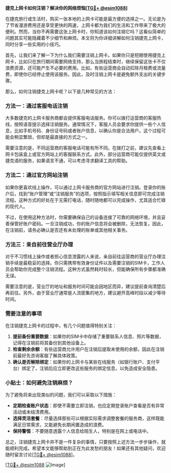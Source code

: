 **捷克上网卡如何注销？解决你的网络烦恼[[TG💪+ @esim1088](https://t.me/s/esim1088)]**

在捷克旅行或生活时，购买一张本地的上网卡可能是最方便的选择之一。无论是为了节省漫游费用还是享受更快的网速，上网卡都为我们的生活和工作带来了极大的便利。然而，当你不再需要这张上网卡时，你知道该如何注销它吗？这看似简单的问题其实可能隐藏着不少细节和麻烦。本文将为你详细讲解如何注销捷克上网卡，同时分享一些实用的小技巧。

首先，让我们来了解一下为什么我们需要注销上网卡。如果你只是短期使用捷克上网卡，比如只在旅行期间需要网络支持，那么当旅程结束时，继续保留这张卡不仅浪费资源，还可能产生不必要的费用。比如，有些运营商会自动扣除月租费或流量费，即使你已经停止使用该服务。因此，及时注销上网卡是避免额外支出的关键步骤。

那么，如何注销捷克上网卡呢？以下是几种常见的方法：

### 方法一：通过客服电话注销

大多数捷克的上网卡服务商都会提供客服电话服务。你可以拨打运营商的客服热线，按照语音提示选择注销服务。通常情况下，客服人员会要求你提供一些个人信息，比如手机号码、身份证号码或者账户信息，以确认你是合法用户。这个过程可能会稍显繁琐，但却是最直接的方式之一。

需要注意的是，不同运营商的客服电话可能有所不同。在拨打之前，建议先查看上网卡包装盒上或官方网站上的客服联系方式。此外，部分运营商可能仅提供英文或捷克语的服务，如果语言不通，可以考虑寻求翻译工具的帮助。

### 方法二：通过官方网站注销

如果你更喜欢线上操作，可以通过上网卡服务商的官方网站进行注销。登录你的账户后，找到“账户管理”或“注销服务”的选项，按照指示填写相关信息即可完成注销流程。这种方式的好处在于无需打电话，随时随地都可以完成操作，尤其适合忙碌的现代人。

不过，在使用这种方法时，你需要确保自己的设备连接了可靠的网络环境，并且妥善保管好账户密码。一旦注销成功，你的账户信息将会被删除，无法恢复。因此，在注销前，请务必确认是否还有未处理的账单或其他相关事务。

### 方法三：亲自前往营业厅办理

对于不习惯线上操作或者担心信息泄露的人来说，亲自前往运营商的营业厅办理注销手续是最稳妥的选择。你只需携带有效身份证件以及需要注销的SIM卡，工作人员会帮助你完成整个注销流程。这种方式虽然耗时较长，但能确保所有步骤都准确无误。

需要注意的是，营业厅的地址和服务时间可能会因地区而异，建议提前查询清楚后再前往。另外，由于营业厅通常是人流密集的地方，建议避开高峰时段以减少等待时间。

### 需要注意的事项

在注销捷克上网卡的过程中，有几个问题值得特别关注：

1. **提前备份重要数据**：如果你的SIM卡中存储了重要联系人信息、照片等数据，记得在注销前将其备份到其他设备上。
2. **检查剩余余额**：有些运营商允许用户在注销后提取未使用的余额，因此在注销前最好先咨询客服了解具体政策。
3. **确认是否解除绑定**：如果你的上网卡与某些在线服务（如银行账户、支付平台）绑定了，注销后应立即更改这些服务的绑定信息，以免造成安全隐患。

### 小贴士：如何避免注销麻烦？

为了避免将来出现类似的问题，我们可以采取以下措施：

- **定期检查账户状态**：即使不需要立即注销，也应定期登录账户查看是否有异常活动或未结清费用。
- **选择灵活套餐**：尽量选择那些可以根据实际需求调整套餐的服务商，这样既能满足日常需求，又能避免长期闲置造成的浪费。
- **保持警惕**：不要随意透露个人信息给陌生人，特别是在网上或电话中。

总之，注销捷克上网卡并不是一件复杂的事情，只要按照上述方法一步步操作，就能顺利完成。希望本文能够帮助到正在为此发愁的朋友！如果还有其他疑问，欢迎随时留言讨论[[TG💪+ @esim1088](https://t.me/s/esim1088)]。

[[TG💪+ @esim1088](https://t.me/s/esim1088) ![Image](https://i.postimg.cc/4NQfJmqS/Snipaste-2025-05-13-00-14-12.png)]